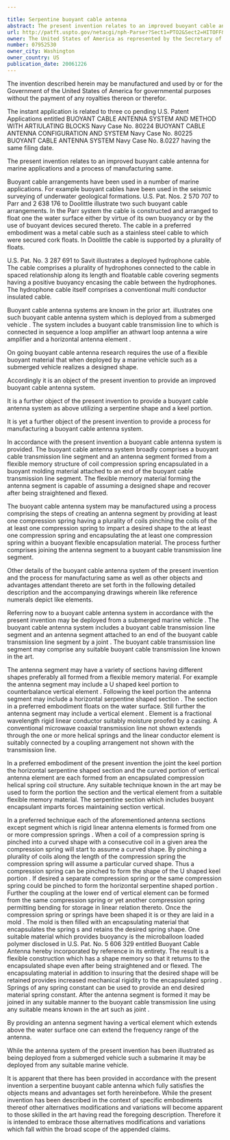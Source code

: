 ```yaml
---

title: Serpentine buoyant cable antenna
abstract: The present invention relates to an improved buoyant cable antenna system. The system includes a buoyant cable transmission line segment and an antenna segment formed from a flexible memory structure comprised of at least one segment of coiled compression, pinched to form a desired shape and encapsulated in a buoyant encapsulant material. The antenna segment may include a U-shaped keel portion, a horizontal serpentine shaped section, and a vertical element with the horizontal serpentine shaped section floating on the surface of the water and the vertical element extending above the surface of the water. A process for manufacturing the buoyant cable antenna system is also described.
url: http://patft.uspto.gov/netacgi/nph-Parser?Sect1=PTO2&Sect2=HITOFF&p=1&u=%2Fnetahtml%2FPTO%2Fsearch-adv.htm&r=1&f=G&l=50&d=PALL&S1=07952530&OS=07952530&RS=07952530
owner: The United States of America as represented by the Secretary of the Navy
number: 07952530
owner_city: Washington
owner_country: US
publication_date: 20061226
---
```

The invention described herein may be manufactured and used by or for the Government of the United States of America for governmental purposes without the payment of any royalties thereon or therefor.

The instant application is related to three co pending U.S. Patent Applications entitled BUOYANT CABLE ANTENNA SYSTEM AND METHOD WITH ARTIULATING BLOCKS Navy Case No. 80224 BUOYANT CABLE ANTENNA CONFIGURATION AND SYSTEM Navy Case No. 80225 BUOYANT CABLE ANTENNA SYSTEM Navy Case No. 8.0227 having the same filing date.

The present invention relates to an improved buoyant cable antenna for marine applications and a process of manufacturing same.

Buoyant cable arrangements have been used in a number of marine applications. For example buoyant cables have been used in the seismic surveying of underwater geological formations. U.S. Pat. Nos. 2 570 707 to Parr and 2 638 176 to Doolittle illustrate two such buoyant cable arrangements. In the Parr system the cable is constructed and arranged to float one the water surface either by virtue of its own buoyancy or by the use of buoyant devices secured thereto. The cable in a preferred embodiment was a metal cable such as a stainless steel cable to which were secured cork floats. In Doolittle the cable is supported by a plurality of floats.

U.S. Pat. No. 3 287 691 to Savit illustrates a deployed hydrophone cable. The cable comprises a plurality of hydrophones connected to the cable in spaced relationship along its length and floatable cable covering segments having a positive buoyancy encasing the cable between the hydrophones. The hydrophone cable itself comprises a conventional multi conductor insulated cable.

Buoyant cable antenna systems are known in the prior art. illustrates one such buoyant cable antenna system which is deployed from a submerged vehicle . The system includes a buoyant cable transmission line to which is connected in sequence a loop amplifier an athwart loop antenna a wire amplifier and a horizontal antenna element .

On going buoyant cable antenna research requires the use of a flexible buoyant material that when deployed by a marine vehicle such as a submerged vehicle realizes a designed shape.

Accordingly it is an object of the present invention to provide an improved buoyant cable antenna system.

It is a further object of the present invention to provide a buoyant cable antenna system as above utilizing a serpentine shape and a keel portion.

It is yet a further object of the present invention to provide a process for manufacturing a buoyant cable antenna system.

In accordance with the present invention a buoyant cable antenna system is provided. The buoyant cable antenna system broadly comprises a buoyant cable transmission line segment and an antenna segment formed from a flexible memory structure of coil compression spring encapsulated in a buoyant molding material attached to an end of the buoyant cable transmission line segment. The flexible memory material forming the antenna segment is capable of assuming a designed shape and recover after being straightened and flexed.

The buoyant cable antenna system may be manufactured using a process comprising the steps of creating an antenna segment by providing at least one compression spring having a plurality of coils pinching the coils of the at least one compression spring to impart a desired shape to the at least one compression spring and encapsulating the at least one compression spring within a buoyant flexible encapsulation material. The process further comprises joining the antenna segment to a buoyant cable transmission line segment.

Other details of the buoyant cable antenna system of the present invention and the process for manufacturing same as well as other objects and advantages attendant thereto are set forth in the following detailed description and the accompanying drawings wherein like reference numerals depict like elements.

Referring now to a buoyant cable antenna system in accordance with the present invention may be deployed from a submerged marine vehicle . The buoyant cable antenna system includes a buoyant cable transmission line segment and an antenna segment attached to an end of the buoyant cable transmission line segment by a joint . The buoyant cable transmission line segment may comprise any suitable buoyant cable transmission line known in the art.

The antenna segment may have a variety of sections having different shapes preferably all formed from a flexible memory material. For example the antenna segment may include a U shaped keel portion to counterbalance vertical element . Following the keel portion the antenna segment may include a horizontal serpentine shaped section . The section in a preferred embodiment floats on the water surface. Still further the antenna segment may include a vertical element . Element is a fractional wavelength rigid linear conductor suitably moisture proofed by a casing. A conventional microwave coaxial transmission line not shown extends through the one or more helical springs and the linear conductor element is suitably connected by a coupling arrangement not shown with the transmission line.

In a preferred embodiment of the present invention the joint the keel portion the horizontal serpentine shaped section and the curved portion of vertical antenna element are each formed from an encapsulated compression helical spring coil structure. Any suitable technique known in the art may be used to form the portion the section and the vertical element from a suitable flexible memory material. The serpentine section which includes buoyant encapsulant imparts forces maintaining section vertical.

In a preferred technique each of the aforementioned antenna sections except segment which is rigid linear antenna elements is formed from one or more compression springs . When a coil of a compression spring is pinched into a curved shape with a consecutive coil in a given area the compression spring will start to assume a curved shape. By pinching a plurality of coils along the length of the compression spring the compression spring will assume a particular curved shape. Thus a compression spring can be pinched to form the shape of the U shaped keel portion . If desired a separate compression spring or the same compression spring could be pinched to form the horizontal serpentine shaped portion . Further the coupling at the lower end of vertical element can be formed from the same compression spring or yet another compression spring permitting bending for storage in linear relation thereto. Once the compression spring or springs have been shaped it is or they are laid in a mold . The mold is then filled with an encapsulating material that encapsulates the spring s and retains the desired spring shape. One suitable material which provides buoyancy is the microballoon loaded polymer disclosed in U.S. Pat. No. 5 606 329 entitled Buoyant Cable Antenna hereby incorporated by reference in its entirety. The result is a flexible construction which has a shape memory so that it returns to the encapsulated shape even after being straightened and or flexed. The encapsulating material in addition to insuring that the desired shape will be retained provides increased mechanical rigidity to the encapsulated spring . Springs of any spring constant can be used to provide an end desired material spring constant. After the antenna segment is formed it may be joined in any suitable manner to the buoyant cable transmission line using any suitable means known in the art such as joint .

By providing an antenna segment having a vertical element which extends above the water surface one can extend the frequency range of the antenna.

While the antenna system of the present invention has been illustrated as being deployed from a submerged vehicle such a submarine it may be deployed from any suitable marine vehicle.

It is apparent that there has been provided in accordance with the present invention a serpentine buoyant cable antenna which fully satisfies the objects means and advantages set forth hereinbefore. While the present invention has been described in the context of specific embodiments thereof other alternatives modifications and variations will become apparent to those skilled in the art having read the foregoing description. Therefore it is intended to embrace those alternatives modifications and variations which fall within the broad scope of the appended claims.

